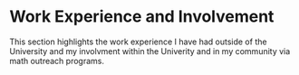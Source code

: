 # Work Experience and Involvement

This section highlights the work experience I have had outside of the University and my involvment within the Univerity and in my community via math outreach programs. 
